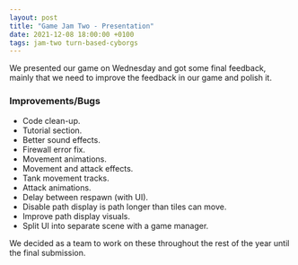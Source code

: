 ```yaml
---
layout: post
title: "Game Jam Two - Presentation"
date: 2021-12-08 18:00:00 +0100
tags: jam-two turn-based-cyborgs
---
```


We presented our game on Wednesday and got some final feedback, mainly that we need to improve the feedback in our game and polish it.

### Improvements/Bugs

- Code clean-up.
- Tutorial section.
- Better sound effects.
- Firewall error fix.
- Movement animations.
- Movement and attack effects.
- Tank movement tracks.
- Attack animations.
- Delay between respawn (with UI).
- Disable path display is path longer than tiles can move.
- Improve path display visuals.
- Split UI into separate scene with a game manager.

We decided as a team to work on these throughout the rest of the year until the final submission.